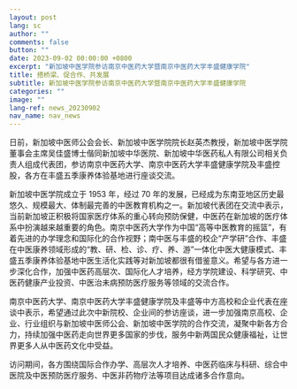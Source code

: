 ```yaml
---
layout: post
lang: sc
author: ""
comments: false
button: ""
date: 2023-09-02 00:00:00 +0800
excerpt: "新加坡中医学院参访南京中医药大学暨南京中医药大学丰盛健康学院"
title: 搭桥梁、促合作、共发展
subtitle: 新加坡中医学院参访南京中医药大学暨南京中医药大学丰盛健康学院
categories: ""
image: ""
lang-ref: news_20230902
nav_name: nav_news
---
```


日前，新加坡中医师公会会长、新加坡中医学院院长赵英杰教授，新加坡中医学院董事会主席吴佳盛博士偕同新加坡中华医院、新加坡中华医药私人有限公司相关负责人组成代表团，参访南京中医药大学、南京中医药大学丰盛健康学院及丰盛控股，各方在丰盛五季康养体验基地进行座谈交流。

新加坡中医学院成立于 1953 年，经过 70 年的发展，已经成为东南亚地区历史最悠久、规模最大、体制最完善的中医教育机构之一。新加坡代表团在交流中表示，当前新加坡正积极将国家医疗体系的重心转向预防保健，中医药在新加坡的医疗体系中扮演越来越重要的角色。南京中医药大学作为中国“高等中医教育的摇篮”，有着先进的办学理念和国际化的合作视野；南中医与丰盛的校企“产学研”合作、丰盛在中医康养领域形成的“教、研、检、诊、疗、养、游”一体化中医大健康模式、丰盛五季康养体验基地中医生活化实践等对新加坡都很有借鉴意义。希望与各方进一步深化合作，加强中医药高层次、国际化人才培养，经方学院建设、科学研究、中医药健康产业投资、中医治未病预防医疗服务等领域的交流合作。

南京中医药大学、南京中医药大学丰盛健康学院及丰盛等中方高校和企业代表在座谈中表示，希望通过此次中新院校、企业间的参访座谈，进一步加强南京高校、企业、行业组织与新加坡中医师公会、新加坡中医学院的合作交流，凝聚中新各方合力，持续加强中医药走向世界更多国家的步伐，服务中新两国民众健康福祉，让世界更多人从中医药文化中受益。

访问期间，各方围绕国际合作办学、高层次人才培养、中医药临床与科研、综合中医院及中医预防医疗服务、中医非药物疗法等项目达成诸多合作意向。
